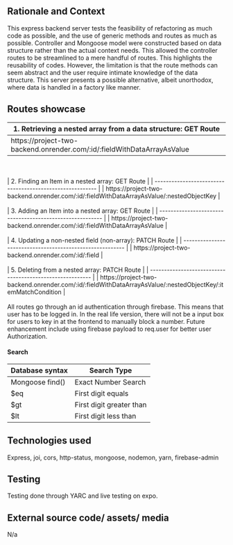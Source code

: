 <h2> Rationale and Context </h2>
This express backend server tests the feasibility of refactoring as much code as possible, and the use of generic methods and routes as much as possible. Controller and Mongoose model were constructed based on data structure rather than the actual context needs. This allowed the controller routes to be streamlined to a mere handful of routes. This highlights the reusability of codes. However, the limitation is that the route methods can seem abstract and the user require intimate knowledge of the data structure. This server presents a possible alternative, albeit unorthodox, where data is handled in a factory like manner.

<h2> Routes showcase </h2>

| 1. Retrieving a nested array from a data structure: GET Route |
| --------------------------------------------------------- |
| https://<span></span>project-two-backend.onrender.com/:id/:fieldWithDataArrayAsValue |
<br />
<br />
| 2. Finding an Item in a nested array: GET Route |
| --------------------------------------------------------- |
| https://<span></span>project-two-backend.onrender.com/:id/:fieldWithDataArrayAsValue/:nestedObjectKey |
<br />
<br />
| 3. Adding an Item into a nested array: GET Route |
| --------------------------------------------------------- |
| https://<span></span>project-two-backend.onrender.com/:id/:fieldWithDataArrayAsValue |
<br />
<br />
| 4. Updating a non-nested field (non-array): PATCH Route |
| --------------------------------------------------------- |
| https://<span></span>project-two-backend.onrender.com/:id/:field |
<br />
<br />
| 5. Deleting from a nested array: PATCH Route |
| --------------------------------------------------------- |
| https://<span></span>project-two-backend.onrender.com/:id/:fieldWithDataArrayAsValue/:nestedObjectKey/:itemMatchCondition |
<br />
<br />
All routes go through an id authentication through firebase. This means that user has to be logged in. In the real life version, there will not be a input box for users to key in at the frontend to manually block a number. Future enhancement include using firebase payload to req.user for better user Authorization.

<h4> Search </h4>

<table>
  <thead>
    <tr>
      <th>Database syntax</th>
      <th>Search Type</th>
    </tr>
  </thead>
  <tbody>
    <tr>
      <td>Mongoose find()</td>
      <td>Exact Number Search</td>
    </tr>
    <tr>
      <td>$eq</td>
      <td>First digit equals</td>
    </tr>
    <tr>
      <td>$gt</td>
      <td>First digit greater than</td>
    </tr>
    <tr>
      <td>$lt</td>
      <td>First digit less than</td>
    </tr>
  </tbody>
</table>

<H2> Technologies used </H2>

Express, joi, cors, http-status, mongoose, nodemon, yarn, firebase-admin

<H2> Testing </H2>

Testing done through YARC and live testing on expo.

<h2> External source code/ assets/ media </h2>

N/a
